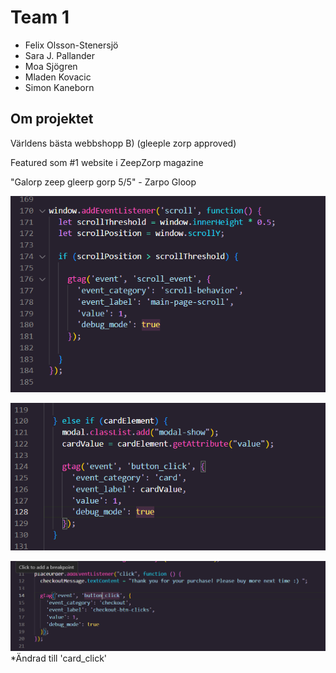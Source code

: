 # Team 1
- Felix Olsson-Stenersjö
- Sara J. Pallander
- Moa Sjögren
- Mladen Kovacic
- Simon Kaneborn

## Om projektet
Världens bästa webbshopp B) (gleeple zorp approved)

Featured som #1 website i ZeepZorp magazine

"Galorp zeep gleerp gorp 5/5" - Zarpo Gloop


![Alt text](./img/gtag1.png "Scroll event")

![Alt text](./img/gtag2.png "Scroll event")

![Alt text](./img/gtag3.png "Scroll event")
*Ändrad till 'card_click'